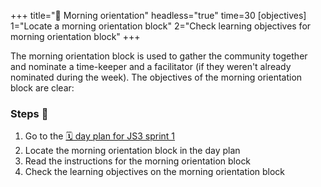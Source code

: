 +++
title="🎡 Morning orientation"
headless="true"
time=30
[objectives]
    1="Locate a morning orientation block"
    2="Check learning objectives for morning orientation block"
+++

The morning orientation block is used to gather the community together and nominate a time-keeper and a facilitator (if they weren't already nominated during the week). The objectives of the morning orientation block are clear:

### Steps 👣

1. Go to the [🗓️ day plan for JS3 sprint 1](https://curriculum.codeyourfuture.io/js3/sprints/1/day-plan/)
1. Locate the morning orientation block in the day plan
1. Read the instructions for the morning orientation block
1. Check the learning objectives on the morning orientation block
